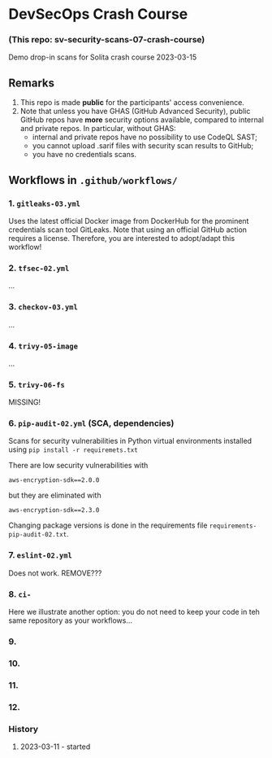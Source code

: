 # DevSecOps Crash Course
### (This repo: sv-security-scans-07-crash-course)

Demo drop-in scans for Solita crash course 2023-03-15

## Remarks

1. This repo is made **public** for the participants' access convenience.
2. Note that unless you have GHAS (GitHub Advanced Security), 
   public GitHub repos have **more** security options 
   available, compared to internal and private repos.
   In particular, without GHAS:
   - internal and private repos have no possibility to use CodeQL SAST;
   - you cannot upload .sarif files with security scan results to GitHub;
   - you have no credentials scans.


## Workflows in `.github/workflows/`

### 1. `gitleaks-03.yml`

Uses the latest official Docker image from DockerHub for the
prominent credentials scan tool GitLeaks. Note that using 
an official GitHub action requires a license. Therefore, you are 
interested to adopt/adapt this workflow!


### 2. `tfsec-02.yml`

...


### 3. `checkov-03.yml`

...


### 4. `trivy-05-image`

...


### 5. `trivy-06-fs`

MISSING!


### 6. `pip-audit-02.yml` (SCA, dependencies)

Scans for security vulnerabilities in Python virtual environments 
installed using `pip install -r requiremets.txt`

There are low security vulnerabilities with
```
aws-encryption-sdk==2.0.0
```

but they are eliminated with
```
aws-encryption-sdk==2.3.0
```

Changing package versions is done in the requirements file 
`requirements-pip-audit-02.txt`.


### 7. `eslint-02.yml`

Does not work. REMOVE???


### 8. `ci-`

Here we illustrate another option: you do not need to keep your code 
in teh same repository as your workflows...



### 9.
### 10.
### 11.
### 12.


### History

1. 2023-03-11 - started